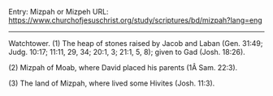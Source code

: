Entry: Mizpah or Mizpeh
URL: https://www.churchofjesuschrist.org/study/scriptures/bd/mizpah?lang=eng

---

Watchtower. (1) The heap of stones raised by Jacob and Laban (Gen. 31:49; Judg. 10:17; 11:11, 29, 34; 20:1, 3; 21:1, 5, 8); given to Gad (Josh. 18:26).

(2) Mizpah of Moab, where David placed his parents (1Â Sam. 22:3).

(3) The land of Mizpah, where lived some Hivites (Josh. 11:3).

